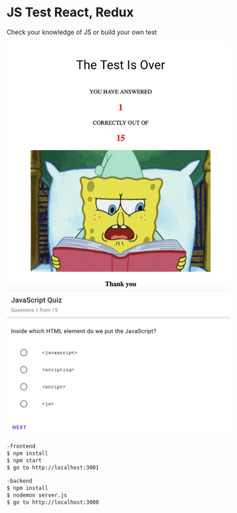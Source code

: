# JS Test React, Redux
Check your knowledge of JS or build your own test

![](https://github.com/YKalashnikov/JavaScript-Quiz-React-Redux/blob/master/src/images/endTest.png)
![](https://github.com/YKalashnikov/JavaScript-Quiz-React-Redux/blob/master/src/images/startTest.png)


```shell
-frontend
$ npm install
$ npm start
$ go to http://localhost:3001
```

```shell
-backend
$ npm install
$ nodemon server.js
$ go to http://localhost:3000
```
